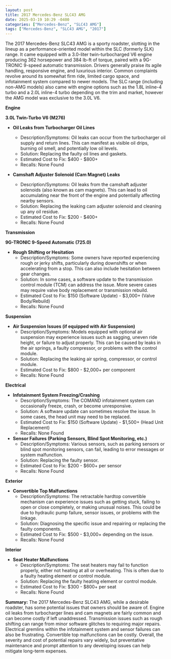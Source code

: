 ```yaml
---
layout: post
title: 2017 Mercedes-Benz SLC43 AMG
date: 2025-03-19 10:29 -0400
categories: ["Mercedes-Benz", "SLC43 AMG"]
tags: ["Mercedes-Benz", "SLC43 AMG", "2017"]
---
```

The 2017 Mercedes-Benz SLC43 AMG is a sporty roadster, slotting in the lineup as a performance-oriented model within the SLC (formerly SLK) range. It came equipped with a 3.0-liter twin-turbocharged V6 engine producing 362 horsepower and 384 lb-ft of torque, paired with a 9G-TRONIC 9-speed automatic transmission. Drivers generally praise its agile handling, responsive engine, and luxurious interior. Common complaints revolve around its somewhat firm ride, limited cargo space, and infotainment system compared to newer models. The SLC range (including non-AMG models) also came with engine options such as the 1.8L inline-4 turbo and a 2.0L inline-4 turbo depending on the trim and market, however the AMG model was exclusive to the 3.0L V6.

**Engine**

**3.0L Twin-Turbo V6 (M276)**

*   **Oil Leaks from Turbocharger Oil Lines**
    *   Description/Symptoms: Oil leaks can occur from the turbocharger oil supply and return lines. This can manifest as visible oil drips, burning oil smell, and potentially low oil levels.
    *   Solution: Replacing the faulty oil lines and gaskets.
    *   Estimated Cost to Fix: $400 - $800+
    *   Recalls: None Found

* **Camshaft Adjuster Solenoid (Cam Magnet) Leaks**
    * Description/Symptoms: Oil leaks from the camshaft adjuster solenoids (also known as cam magnets). This can lead to oil accumulating near the front of the engine and potentially affecting nearby sensors.
    * Solution: Replacing the leaking cam adjuster solenoid and cleaning up any oil residue.
    * Estimated Cost to Fix: $200 - $400+
    * Recalls: None Found

**Transmission**

**9G-TRONIC 9-Speed Automatic (725.0)**

*   **Rough Shifting or Hesitation**
    *   Description/Symptoms: Some owners have reported experiencing rough or jerky shifts, particularly during downshifts or when accelerating from a stop. This can also include hesitation between gear changes.
    *   Solution: In some cases, a software update to the transmission control module (TCM) can address the issue. More severe cases may require valve body replacement or transmission rebuild.
    *   Estimated Cost to Fix: $150 (Software Update) - $3,000+ (Valve Body/Rebuild)
    *   Recalls: None Found

**Suspension**

*   **Air Suspension Issues (if equipped with Air Suspension)**
    *   Description/Symptoms: Models equipped with optional air suspension may experience issues such as sagging, uneven ride height, or failure to adjust properly. This can be caused by leaks in the air springs, a faulty compressor, or problems with the control module.
    *   Solution: Replacing the leaking air spring, compressor, or control module.
    *   Estimated Cost to Fix: $800 - $2,000+ per component
    *   Recalls: None Found

**Electrical**

*   **Infotainment System Freezing/Crashing**
    *   Description/Symptoms: The COMAND infotainment system can occasionally freeze, crash, or become unresponsive.
    *   Solution: A software update can sometimes resolve the issue. In some cases, the head unit may need to be replaced.
    *   Estimated Cost to Fix: $150 (Software Update) - $1,500+ (Head Unit Replacement)
    *   Recalls: None Found
*   **Sensor Failures (Parking Sensors, Blind Spot Monitoring, etc.)**
    *   Description/Symptoms: Various sensors, such as parking sensors or blind spot monitoring sensors, can fail, leading to error messages or system malfunction.
    *   Solution: Replacing the faulty sensor.
    *   Estimated Cost to Fix: $200 - $600+ per sensor
    *   Recalls: None Found

**Exterior**

*   **Convertible Top Malfunctions**
    *   Description/Symptoms: The retractable hardtop convertible mechanism can experience issues such as getting stuck, failing to open or close completely, or making unusual noises. This could be due to hydraulic pump failure, sensor issues, or problems with the linkage.
    *   Solution: Diagnosing the specific issue and repairing or replacing the faulty components.
    *   Estimated Cost to Fix: $500 - $3,000+ depending on the issue.
    *   Recalls: None Found

**Interior**

*   **Seat Heater Malfunctions**
    *   Description/Symptoms: The seat heaters may fail to function properly, either not heating at all or overheating. This is often due to a faulty heating element or control module.
    *   Solution: Replacing the faulty heating element or control module.
    *   Estimated Cost to Fix: $300 - $800+ per seat
    *   Recalls: None Found

**Summary:** The 2017 Mercedes-Benz SLC43 AMG, while a desirable roadster, has some potential issues that owners should be aware of. Engine oil leaks from turbocharger lines and cam magnets are fairly common and can become costly if left unaddressed. Transmission issues such as rough shifting can range from minor software glitches to requiring major repairs. Electrical gremlins within the infotainment system and sensor failures can also be frustrating. Convertible top malfunctions can be costly. Overall, the severity and cost of potential repairs vary widely, but preventative maintenance and prompt attention to any developing issues can help mitigate long-term expenses.

